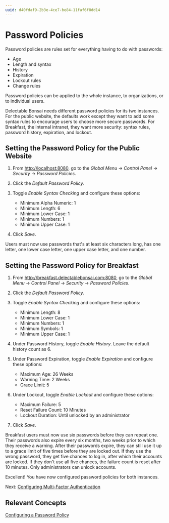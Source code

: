 ```yaml
---
uuid: d40fdaf9-2b3e-4ce7-be84-11faf6f8dd14
---
```

# Password Policies

Password policies are rules set for everything having to do with passwords: 

- Age
- Length and syntax
- History
- Expiration
- Lockout rules
- Change rules

Password policies can be applied to the whole instance, to organizations, or to individual users. 

Delectable Bonsai needs different password policies for its two instances. For the public website, the defaults work except they want to add some syntax rules to encourage users to choose more secure passwords. For Breakfast, the internal intranet, they want more security: syntax rules, password history, expiration, and lockout. 

## Setting the Password Policy for the Public Website

1. From <http://localhost:8080>, go to the _Global Menu_ &rarr; _Control Panel_ &rarr; _Security_ &rarr; _Password Policies_. 

1. Click the _Default Password Policy_. 

1. Toggle _Enable Syntax Checking_ and configure these options: 

   - Minimum Alpha Numeric: 1
   - Minimum Length: 6
   - Minimum Lower Case: 1
   - Minimum Numbers: 1
   - Minimum Upper Case: 1

1. Click _Save_. 

Users must now use passwords that's at least six characters long, has one letter, one lower case letter, one upper case letter, and one number. 

## Setting the Password Policy for Breakfast

1. From <http://breakfast.delectablebonsai.com:8080>, go to the _Global Menu_ &rarr; _Control Panel_ &rarr; _Security_ &rarr; _Password Policies_. 

1. Click the _Default Password Policy_. 

1. Toggle _Enable Syntax Checking_ and configure these options: 

   - Minimum Length: 8
   - Minimum Lower Case: 1
   - Minimum Numbers: 1
   - Minimum Symbols: 1
   - Minimum Upper Case: 1

1. Under Password History, toggle _Enable History_. Leave the default history count as 6. 

1. Under Password Expiration, toggle _Enable Expiration_ and configure these options: 

   - Maximum Age: 26 Weeks
   - Warning Time: 2 Weeks
   - Grace Limit: 5

1. Under Lockout, toggle _Enable Lockout_ and configure these options: 

   - Maximum Failure: 5
   - Reset Failure Count: 10 Minutes
   - Lockout Duration: Until unlocked by an administrator

1. Click _Save_. 

Breakfast users must now use six passwords before they can repeat one. Their passwords also expire every six months, two weeks prior to which they receive a warning. After their passwords expire, they can still use it up to a grace limit of five times before they are locked out. If they use the wrong password, they get five chances to log in, after which their accounts are locked. If they don't use all five chances, the failure count is reset after 10 minutes. Only administrators can unlock accounts. 

Excellent! You have now configured password policies for both instances. 

Next: [Configuring Multi-Factor Authentication](./configuring-mfa.md)

## Relevant Concepts

[Configuring a Password Policy](https://learn.liferay.com/w/dxp/users-and-permissions/roles-and-permissions/configuring-a-password-policy)
